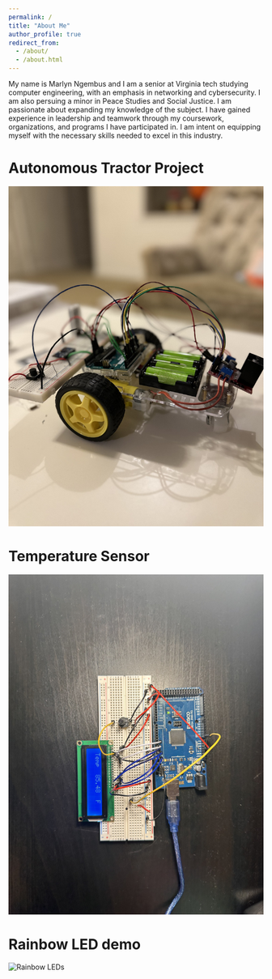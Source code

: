 ```yaml
---
permalink: /
title: "About Me"
author_profile: true
redirect_from: 
  - /about/
  - /about.html
---
```


My name is Marlyn Ngembus and I  am a senior at Virginia tech studying computer engineering, with an emphasis in networking and cybersecurity. I am also persuing a minor in Peace Studies and Social Justice. I am passionate about expanding my knowledge of the subject. I have gained experience in leadership and teamwork through my coursework, organizations, and programs I have participated in. I am intent on equipping myself with the necessary skills needed to excel in this industry. 


Autonomous Tractor Project
======
![Autonomous Tractor Project](/images/IMG_0082.jpg)


Temperature Sensor
======
![Temperature Sensor](/images/IMG_2137.jpg)


Rainbow LED demo
======
![Rainbow LEDs](/images/IMG_2150.jpg)


